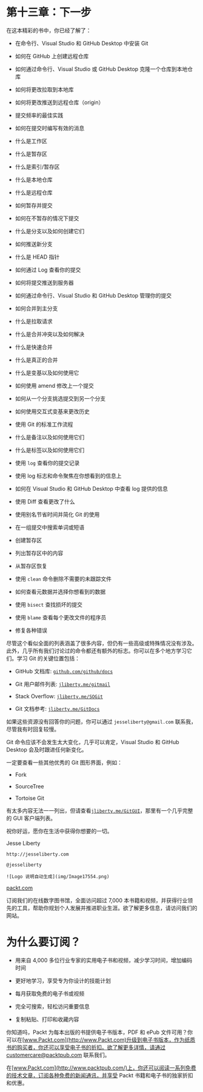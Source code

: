 

# 第十三章：下一步

在这本精彩的书中，你已经了解了：

+   在命令行、Visual Studio 和 GitHub Desktop 中安装 Git

+   如何在 GitHub 上创建远程仓库

+   如何通过命令行、Visual Studio 或 GitHub Desktop 克隆一个仓库到本地仓库

+   如何将更改拉取到本地库

+   如何将更改推送到远程仓库（origin）

+   提交频率的最佳实践

+   如何在提交时编写有效的消息

+   什么是工作区

+   什么是暂存区

+   什么是索引/暂存区

+   什么是本地仓库

+   什么是远程仓库

+   如何暂存并提交

+   如何在不暂存的情况下提交

+   什么是分支以及如何创建它们

+   如何推送新分支

+   什么是 HEAD 指针

+   如何通过 Log 查看你的提交

+   如何将提交推送到服务器

+   如何通过命令行、Visual Studio 和 GitHub Desktop 管理你的提交

+   如何合并到主分支

+   什么是拉取请求

+   什么是合并冲突以及如何解决

+   什么是快速合并

+   什么是真正的合并

+   什么是变基以及如何使用它

+   如何使用 amend 修改上一个提交

+   如何从一个分支挑选提交到另一个分支

+   如何使用交互式变基来更改历史

+   使用 Git 的标准工作流程

+   什么是备注以及如何使用它们

+   什么是标签以及如何使用它们

+   使用 `log` 查看你的提交记录

+   使用 log 标志和命令聚焦在你想看到的信息上

+   如何在 Visual Studio 和 GitHub Desktop 中查看 log 提供的信息

+   使用 Diff 查看更改了什么

+   使用别名节省时间并简化 Git 的使用

+   在一组提交中搜索单词或短语

+   创建暂存区

+   列出暂存区中的内容

+   从暂存区恢复

+   使用 `clean` 命令删除不需要的未跟踪文件

+   如何查看元数据并选择你想看到的数据

+   使用 `bisect` 查找损坏的提交

+   使用 `blame` 查看每个更改文件的程序员

+   修复各种错误

尽管这个看似全面的列表涵盖了很多内容，但仍有一些高级或特殊情况没有涉及。此外，几乎所有我们讨论过的命令都还有额外的标志。你可以在多个地方学习它们。学习 Git 的关键位置包括：

+   GitHub 文档库: [`github.com/github/docs`](https://github.com/github/docs)

+   Git 用户邮件列表: [`jliberty.me/gitmail`](http://jliberty.me/gitmail)

+   Stack Overflow: [`jliberty.me/SOGit`](http://jliberty.me/SOGit)

+   Git 文档参考: [`jliberty.me/GitDocs`](http://jliberty.me/GitDocs)

如果这些资源没有回答你的问题，你可以通过 `jesseliberty@gmail.com` 联系我，尽管我有时回复较慢。

Git 命令应该不会发生太大变化，几乎可以肯定，Visual Studio 和 GitHub Desktop 会及时跟进任何新变化。

一定要查看一些其他优秀的 Git 图形界面，例如：

+   Fork

+   SourceTree

+   Tortoise Git

有太多内容无法一一列出，但请查看[`jliberty.me/GitGUI`](http://jliberty.me/GitGUI)，那里有一个几乎完整的 GUI 客户端列表。

祝你好运，愿你在生活中获得你想要的一切。

Jesse Liberty

`http://jesseliberty.com`

`@jesseliberty`

`![Logo 说明自动生成](img/Image17554.png)`

[packt.com](https://subscribe.packtpub.com/)

订阅我们的在线数字图书馆，全面访问超过 7,000 本书籍和视频，并获得行业领先的工具，帮助你规划个人发展并推进职业生涯。欲了解更多信息，请访问我们的网站。

# 为什么要订阅？

+   用来自 4,000 多位行业专家的实用电子书和视频，减少学习时间，增加编码时间

+   更好地学习，享受专为你设计的技能计划

+   每月获取免费的电子书或视频

+   完全可搜索，轻松访问重要信息

+   复制粘贴、打印和收藏内容

你知道吗，Packt 为每本出版的书提供电子书版本，PDF 和 ePub 文件可用？你可以在[www.Packt.com](http://www.Packt.com)升级到电子书版本，作为纸质书的购买者，你还可以享受电子书的折扣。欲了解更多详情，请通过 customercare@packtpub.com 联系我们。

在[www.Packt.com](http://www.packtpub.com/)上，你还可以阅读一系列免费的技术文章，订阅各种免费的新闻通讯，并享受 Packt 书籍和电子书的独家折扣和优惠。
